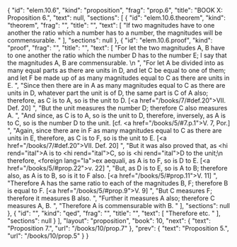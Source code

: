 {
  "id": "elem.10.6",
  "kind": "proposition",
  "frag": "prop.6",
  "title": "BOOK X: Proposition 6.",
  "text": null,
  "sections": [
    {
      "id": "elem.10.6.theorem",
      "kind": "theorem",
      "frag": "",
      "title": "",
      "text": [
        "If two magnitudes have to one another the ratio which a number has to a number, the magnitudes will be commensurable. "
      ],
      "sections": null
    },
    {
      "id": "elem.10.6.proof",
      "kind": "proof",
      "frag": "",
      "title": "",
      "text": [
        "For let the two magnitudes A, B have to one another the ratio which the number D has to the number E; I say that the magnitudes A, B are commensurable. \n      ",
        "For let A be divided into as many equal parts as there are units in D, and let C be equal to one of them; and let F be made up of as many magnitudes equal to C as there are units in E. ",
        "Since then there are in A as many magnitudes equal to C as there are units in D, whatever part the unit is of D, the same part is C of A also; therefore, as C is to A, so is the unit to D. [<a href=\"/books/7/#def.20\">VII. Def. 20</a>] ",
        "But the unit measures the number D; therefore C also measures A. ",
        "And since, as C is to A, so is the unit to D, therefore, inversely, as A is to C, so is the number D to the unit. [cf. <a href=\"/books/5/#7.p.1\">V. 7, Por.</a>] ",
        "Again, since there are in F as many magnitudes equal to C as there are units in E, therefore, as C is to F, so is the unit to E. [<a href=\"/books/7/#def.20\">VII. Def. 20</a>] ",
        "But it was also proved that, as <hi rend=\"ital\">A</hi> is to <hi rend=\"ital\">C</hi>, so is <hi rend=\"ital\">D</hi> to the unit;\n       therefore, <foreign lang=\"la\">ex aequali</foreign>, as A is to F, so is D to E. [<a href=\"/books/5/#prop.22\">v. 22</a>] ",
        "But, as D is to E, so is A to B; therefore also, as A is to B, so is it to F also. [<a href=\"/books/5/#prop.11\">V. 11</a>] ",
        "Therefore A has the same ratio to each of the magnitudes B, F; therefore B is equal to F. [<a href=\"/books/5/#prop.9\">V. 9</a>] ",
        "But C measures F; therefore it measures B also. ",
        "Further it measures A also; therefore C measures A, B. ",
        "Therefore A is commensurable with B. "
      ],
      "sections": null
    },
    {
      "id": "",
      "kind": "qed",
      "frag": "",
      "title": "",
      "text": [
        "Therefore etc. "
      ],
      "sections": null
    }
  ],
  "layout": "proposition",
  "book": 10,
  "next": {
    "text": "Proposition 7.",
    "url": "/books/10/prop.7"
  },
  "prev": {
    "text": "Proposition 5.",
    "url": "/books/10/prop.5"
  }
}
